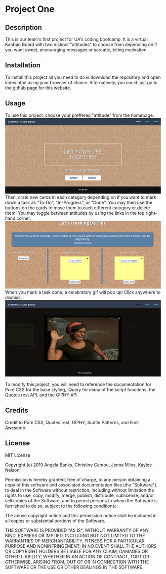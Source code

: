 # Project One

## Description

This is our team's first project for UA's coding bootcamp. It is a virtual Kanban Board with two distinct "attitudes" to choose from depending on if you want sweet, encouraging messages or sarcatic, biting motivation. 

## Installation

To install this project all you need to do is download the repository and open index.html using your browser of choice. Alternatively, you could just go to the github page for this website.

## Usage

To use this project, choose your preffered "attitude" from the homepage. 
![Image of the splash-screen](/assets/images/home.png)
Then, crate new cards in each category depending on if you want to mark down a task as "To-Do", "In-Progress", or "Done". You may then use the buttons on the cards to move them to each different catogory or delete them. You may toggle between attitudes by using the links in the top right-hand corner.
![Image of the note-board](assets/images/sassy.png)
When you mark a task done, a celabratory gif will pop up! Click anywhere to dismiss.
![Image of a gif pop-up](assets/images/sweet.png)

To modify this project, you will need to reference the documentation for Pure CSS for the base styling, jQuery for many of the script functions, the Quotes.rest API, and the GIPHY API. 

## Credits

Credit to Pure CSS, Quotes.rest, GIPHY, Subtle Patterns, and Font Awesome. 

## License

MIT License

Copyright (c) 2019 Angela Banks, Christine Camou, Jenna Miles, Kaylee Nelson

Permission is hereby granted, free of charge, to any person obtaining a copy
of this software and associated documentation files (the "Software"), to deal
in the Software without restriction, including without limitation the rights
to use, copy, modify, merge, publish, distribute, sublicense, and/or sell
copies of the Software, and to permit persons to whom the Software is
furnished to do so, subject to the following conditions:

The above copyright notice and this permission notice shall be included in all
copies or substantial portions of the Software.

THE SOFTWARE IS PROVIDED "AS IS", WITHOUT WARRANTY OF ANY KIND, EXPRESS OR
IMPLIED, INCLUDING BUT NOT LIMITED TO THE WARRANTIES OF MERCHANTABILITY,
FITNESS FOR A PARTICULAR PURPOSE AND NONINFRINGEMENT. IN NO EVENT SHALL THE
AUTHORS OR COPYRIGHT HOLDERS BE LIABLE FOR ANY CLAIM, DAMAGES OR OTHER
LIABILITY, WHETHER IN AN ACTION OF CONTRACT, TORT OR OTHERWISE, ARISING FROM,
OUT OF OR IN CONNECTION WITH THE SOFTWARE OR THE USE OR OTHER DEALINGS IN THE
SOFTWARE.